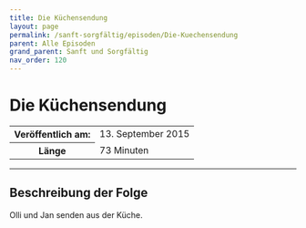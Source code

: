 ```yaml
---
title: Die Küchensendung
layout: page
permalink: /sanft-sorgfältig/episoden/Die-Kuechensendung
parent: Alle Episoden
grand_parent: Sanft und Sorgfältig
nav_order: 120
---
```


# Die Küchensendung
<table class="resp-table dcf-table dcf-table-responsive dcf-table-bordered dcf-table-striped dcf-w-100%">
                    <tbody>
                        <tr>
                            <th scope="row">Veröffentlich am:</th>
                            <td data-label="Veröffentlich am:">13. September 2015</td>
                        </tr>
                        <tr>
                            <th scope="row">Länge </th>
                            <td data-label="Länge ">73 Minuten</td>
                        </tr></tbody>
                </table>

***

## Beschreibung der Folge

<div>
Olli und Jan senden aus der Küche.  
</div>

